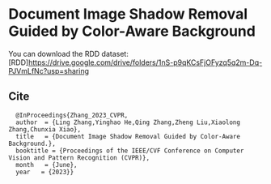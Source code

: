 # Document Image Shadow Removal Guided by Color-Aware Background

You can download the RDD dataset:[RDD]https://drive.google.com/drive/folders/1nS-p9qKCsFjOFyzq5q2m-Dq-PJVmLfNc?usp=sharing

## Cite

```@InProceedings{Zhu_2022_CVPR,
  @InProceedings{Zhang_2023_CVPR,
  author  = {Ling Zhang,Yinghao He,Qing Zhang,Zheng Liu,Xiaolong Zhang,Chunxia Xiao},
  title   = {Document Image Shadow Removal Guided by Color-Aware Background.},
  booktitle = {Proceedings of the IEEE/CVF Conference on Computer Vision and Pattern Recognition (CVPR)},
  month   = {June},
  year   = {2023}}
```

